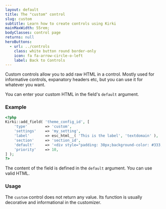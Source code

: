 ```yaml
---
layout: default
title: The "custom" control
slug: custom
subtitle: Learn how to create controls using Kirki
mainMaxWidth: 55rem;
bodyClasses: control page
returns: null
heroButtons:
  - url: ../controls
    class: white button round border-only
    icon: fa fa-arrow-circle-o-left
    label: Back to Controls
---
```


Custom controls allow you to add raw HTML in a control. Mostly used for informative controls, expanatory headers etc, but you can use it for whatever you want.

You can enter your custom HTML in the field's `default` argument.

### Example

```php
<?php
Kirki::add_field( 'theme_config_id', [
	'type'        => 'custom',
	'settings'    => 'my_setting',
	'label'       => esc_html__( 'This is the label', 'textdomain' ),
	'section'     => 'section_id',
	'default'     => '<div style="padding: 30px;background-color: #333; color: #fff; border-radius: 50px;">' . esc_html__( 'You can enter custom markup in this control and use it however you want', 'textdomain' ) . '</div>',
	'priority'    => 10,
] );
?>
```

The content of the field is defined in the `default` argument.
You can use valid HTML.

### Usage

The `custom` control does not return any value. Its function is usually decorative and informational in the customizer.
